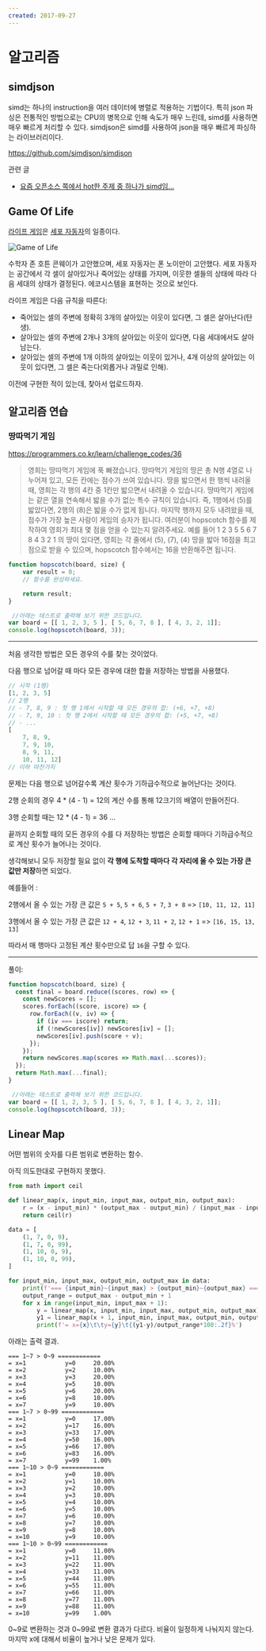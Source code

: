 ```yaml
---
created: 2017-09-27
---
```

# 알고리즘

## simdjson

simd는 하나의 instruction을 여러 데이터에 병렬로 적용하는 기법이다.
특히 json 파싱은 전통적인 방법으로는 CPU의 병목으로 인해 속도가 매우 느린데, simd를 사용하면 매우 빠르게 처리할 수 있다.
simdjson은 simd를 사용하여 json을 매우 빠르게 파싱하는 라이브러리이다.

https://github.com/simdjson/simdjson

관련 글
- [요즘 오픈소스 쪽에서 hot한 주제 중 하나가 simd임...](https://www.facebook.com/share/p/1BEjWJy3q8/)

## Game Of Life

[라이프 게임](https://ko.wikipedia.org/wiki/%EB%9D%BC%EC%9D%B4%ED%94%84_%EA%B2%8C%EC%9E%84)은 [세포 자동자](https://ko.wikipedia.org/wiki/%EC%84%B8%ED%8F%AC_%EC%9E%90%EB%8F%99%EC%9E%90)의 일종이다.

![Game of Life](https://upload.wikimedia.org/wikipedia/commons/7/7e/GameOfLife_Glider_Animation.gif)

수학자 존 호튼 콘웨이가 고안했으며, 세포 자동자는 폰 노이만이 고안했다.
세포 자동자는 공간에서 각 셀이 살아있거나 죽어있는 상태를 가지며, 이웃한 셀들의 상태에 따라 다음 세대의 상태가 결정된다.
에코시스템을 표현하는 것으로 보인다.

라이프 게임은 다음 규칙을 따른다:

- 죽어있는 셀의 주변에 정확히 3개의 살아있는 이웃이 있다면, 그 셀은 살아난다(탄생).
- 살아있는 셀의 주변에 2개나 3개의 살아있는 이웃이 있다면, 다음 세대에서도 살아남는다.
- 살아있는 셀의 주변에 1개 이하의 살아있는 이웃이 있거나, 4개 이상의 살아있는 이웃이 있다면, 그 셀은 죽는다(외롭거나 과밀로 인해).

이전에 구현한 적이 있는데, 찾아서 업로드하자.

## 알고리즘 연습

### 땅따먹기 게임

https://programmers.co.kr/learn/challenge_codes/36

>영희는 땅따먹기 게임에 푹 빠졌습니다. 땅따먹기 게임의 땅은 총 N행 4열로 나누어져 있고, 모든 칸에는 점수가 쓰여 있습니다. 땅을 밟으면서 한 행씩 내려올 때, 영희는 각 행의 4칸 중 1칸만 밟으면서 내려올 수 있습니다. 땅따먹기 게임에는 같은 열을 연속해서 밟을 수가 없는 특수 규칙이 있습니다. 즉, 1행에서 (5)를 밟았다면, 2행의 (8)은 밟을 수가 없게 됩니다. 마지막 행까지 모두 내려왔을 때, 점수가 가장 높은 사람이 게임의 승자가 됩니다. 여러분이 hopscotch 함수를 제작하여 영희가 최대 몇 점을 얻을 수 있는지 알려주세요. 예를 들어
1 2 3 5 5 6 7 8 4 3 2 1 의 땅이 있다면, 영희는 각 줄에서 (5), (7), (4) 땅을 밟아 16점을 최고점으로 받을 수 있으며, hopscotch 함수에서는 16을 반환해주면 됩니다.

```javascript
function hopscotch(board, size) {
    var result = 0;
    // 함수를 완성하세요.

    return result;
}

 //아래는 테스트로 출력해 보기 위한 코드입니다.
var board = [[ 1, 2, 3, 5 ], [ 5, 6, 7, 8 ], [ 4, 3, 2, 1]];
console.log(hopscotch(board, 3));
```

---

처음 생각한 방법은 모든 경우의 수를 찾는 것이었다.

다음 행으로 넘어갈 때 마다 모든 경우에 대한 합을 저장하는 방법을 사용했다.

```javascript
// 시작 (1행)
[1, 2, 3, 5]
// 2행
// - 7, 8, 9 : 첫 행 1에서 시작할 때 모든 경우의 합: (+6, +7, +8)
// - 7, 9, 10 : 첫 행 2에서 시작할 때 모든 경우의 합: (+5, +7, +8)
// - ...
[
    7, 8, 9,
    7, 9, 10,
    8, 9, 11,
    10, 11, 12]
// 이하 마찬가지
```

문제는 다음 행으로 넘어갈수록 계산 횟수가 기하급수적으로 늘어난다는 것이다.

2행 순회의 경우 4 * (4 - 1) = 12의 계산 수를 통해 12크기의 배열이 만들어진다.

3행 순회할 때는 12 * (4 - 1) = 36 ...

끝까지 순회할 때의 모든 경우의 수를 다 저장하는 방법은 순회할 때마다 기하급수적으로 계산 횟수가 늘어나는 것이다.

생각해보니 모두 저장할 필요 없이 **각 행에 도착할 때마다 각 자리에 올 수 있는 가장 큰 값만 저장**하면 되었다.

예를들어 :

2행에서 올 수 있는 가장 큰 값은 `5 + 5`, `5 + 6`, `5 + 7`, `3 + 8` => `[10, 11, 12, 11]`

3행에서 올 수 있는 가장 큰 값은 `12 + 4`, `12 + 3`, `11 + 2`, `12 + 1` => `[16, 15, 13, 13]`

따라서 매 행마다 고정된 계산 횟수만으로 답 `16`을 구할 수 있다.

---

풀이:

```javascript
function hopscotch(board, size) {
  const final = board.reduce((scores, row) => {
    const newScores = [];
    scores.forEach((score, iscore) => {
      row.forEach((v, iv) => {
        if (iv === iscore) return;
        if (!newScores[iv]) newScores[iv] = [];
        newScores[iv].push(score + v);
      });
    });
    return newScores.map(scores => Math.max(...scores));
  });
  return Math.max(...final);
}

 //아래는 테스트로 출력해 보기 위한 코드입니다.
var board = [[ 1, 2, 3, 5 ], [ 5, 6, 7, 8 ], [ 4, 3, 2, 1]];
console.log(hopscotch(board, 3));
```

## Linear Map

어떤 범위의 숫자를 다른 범위로 변환하는 함수.

아직 의도한대로 구현하지 못했다.

```python
from math import ceil

def linear_map(x, input_min, input_max, output_min, output_max):
    r = (x - input_min) * (output_max - output_min) / (input_max - input_min) + output_min
    return ceil(r)

data = [
    (1, 7, 0, 9),
    (1, 7, 0, 99),
    (1, 10, 0, 9),
    (1, 10, 0, 99),
]

for input_min, input_max, output_min, output_max in data:
    print(f'=== {input_min}~{input_max} > {output_min}~{output_max} ============')
    output_range = output_max - output_min + 1
    for x in range(input_min, input_max + 1):
        y = linear_map(x, input_min, input_max, output_min, output_max)
        y1 = linear_map(x + 1, input_min, input_max, output_min, output_max) if x < input_max else output_max + 1
        print(f'= x={x}\t\ty={y}\t{(y1-y)/output_range*100:.2f}%')
```

아래는 출력 결과.

```
=== 1~7 > 0~9 ============
= x=1           y=0     20.00%
= x=2           y=2     10.00%
= x=3           y=3     20.00%
= x=4           y=5     10.00%
= x=5           y=6     20.00%
= x=6           y=8     10.00%
= x=7           y=9     10.00%
=== 1~7 > 0~99 ============
= x=1           y=0     17.00%
= x=2           y=17    16.00%
= x=3           y=33    17.00%
= x=4           y=50    16.00%
= x=5           y=66    17.00%
= x=6           y=83    16.00%
= x=7           y=99    1.00%
=== 1~10 > 0~9 ============
= x=1           y=0     10.00%
= x=2           y=1     10.00%
= x=3           y=2     10.00%
= x=4           y=3     10.00%
= x=5           y=4     10.00%
= x=6           y=5     10.00%
= x=7           y=6     10.00%
= x=8           y=7     10.00%
= x=9           y=8     10.00%
= x=10          y=9     10.00%
=== 1~10 > 0~99 ============
= x=1           y=0     11.00%
= x=2           y=11    11.00%
= x=3           y=22    11.00%
= x=4           y=33    11.00%
= x=5           y=44    11.00%
= x=6           y=55    11.00%
= x=7           y=66    11.00%
= x=8           y=77    11.00%
= x=9           y=88    11.00%
= x=10          y=99    1.00%
```

0~9로 변환하는 것과 0~99로 변환 결과가 다르다. 비율이 일정하게 나눠지지 않는다.
마지막 x에 대해서 비율이 높거나 낮은 문제가 있다.
